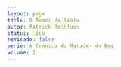 ```yaml
---
layout: page
title: O Temor do Sábio
autor: Patrick Rothfuss
status: lido
revisado: false
serie: A Crônica do Matador do Rei
volume: 2
---
```

